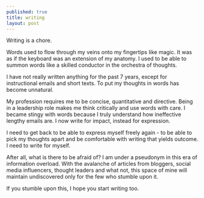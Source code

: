 ```yaml
---
published: true
title: writing
layout: post
---
```

Writing is a chore.

Words used to flow through my veins onto my fingertips like magic. It was as if the keyboard was an extension of my anatomy. I used to be able to summon words like a skilled conductor in the orchestra of thoughts.

I have not really written anything for the past 7 years, except for instructional emails and short texts. To put my thoughts in words has become unnatural. 

My profession requires me to be concise, quantitative and directive. Being in a leadership role makes me think critically and use words with care. I became stingy with words because I truly understand how ineffective lengthy emails are. I now write for impact, instead for expression.

I need to get back to be able to express myself freely again -  to be able to pick my thoughts apart and be comfortable with writing that yields outcome. I need to write for myself.

After all, what is there to be afraid of? I am under a pseudonym in this era of information overload. With the avalanche of articles from bloggers, social media influencers, thought leaders and what not, this space of mine will maintain undiscovered only for the few who stumble upon it.

If you stumble upon this, I hope you start writing too.